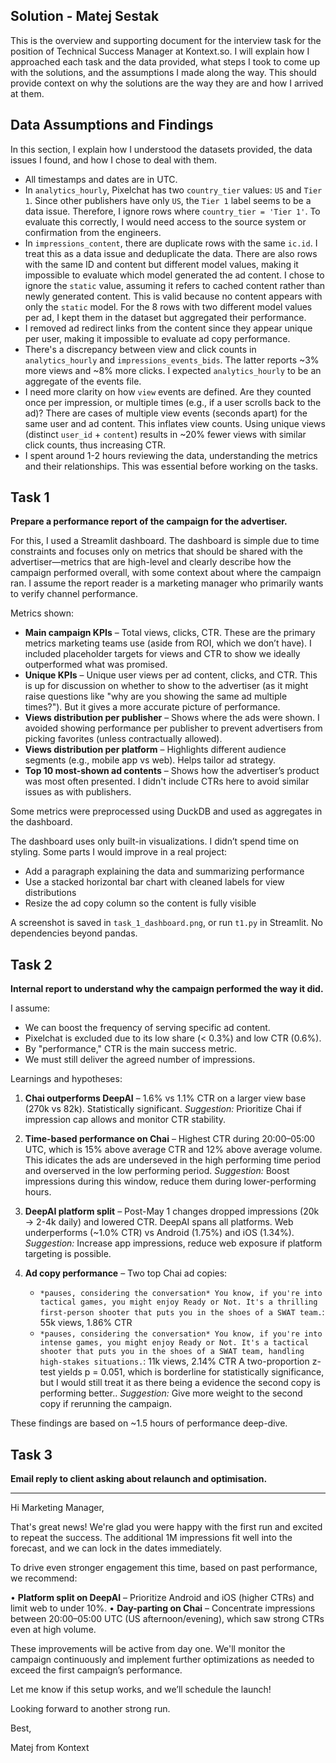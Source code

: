 ## Solution - Matej Sestak

This is the overview and supporting document for the interview task for the position of Technical Success Manager at Kontext.so.
I will explain how I approached each task and the data provided, what steps I took to come up with the solutions, and the assumptions I made along the way.
This should provide context on why the solutions are the way they are and how I arrived at them.

## Data Assumptions and Findings

In this section, I explain how I understood the datasets provided, the data issues I found, and how I chose to deal with them.

* All timestamps and dates are in UTC.
* In `analytics_hourly`, Pixelchat has two `country_tier` values: `US` and `Tier 1`. Since other publishers have only `US`, the `Tier 1` label seems to be a data issue. Therefore, I ignore rows where `country_tier = 'Tier 1'`. To evaluate this correctly, I would need access to the source system or confirmation from the engineers.
* In `impressions_content`, there are duplicate rows with the same `ic.id`. I treat this as a data issue and deduplicate the data. There are also rows with the same ID and content but different model values, making it impossible to evaluate which model generated the ad content. I chose to ignore the `static` value, assuming it refers to cached content rather than newly generated content. This is valid because no content appears with only the `static` model. For the 8 rows with two different model values per ad, I kept them in the dataset but aggregated their performance.
* I removed ad redirect links from the content since they appear unique per user, making it impossible to evaluate ad copy performance.
* There's a discrepancy between view and click counts in `analytics_hourly` and `impressions_events_bids`. The latter reports \~3% more views and \~8% more clicks. I expected `analytics_hourly` to be an aggregate of the events file.
* I need more clarity on how `view` events are defined. Are they counted once per impression, or multiple times (e.g., if a user scrolls back to the ad)? There are cases of multiple view events (seconds apart) for the same user and ad content. This inflates view counts. Using unique views (distinct `user_id` + `content`) results in \~20% fewer views with similar click counts, thus increasing CTR.
* I spent around 1-2 hours reviewing the data, understanding the metrics and their relationships. This was essential before working on the tasks.

## Task 1

**Prepare a performance report of the campaign for the advertiser.**

For this, I used a Streamlit dashboard. The dashboard is simple due to time constraints and focuses only on metrics that should be shared with the advertiser—metrics that are high-level and clearly describe how the campaign performed overall, with some context about where the campaign ran. I assume the report reader is a marketing manager who primarily wants to verify channel performance.

Metrics shown:

* **Main campaign KPIs** – Total views, clicks, CTR. These are the primary metrics marketing teams use (aside from ROI, which we don’t have). I included placeholder targets for views and CTR to show we ideally outperformed what was promised.
* **Unique KPIs** – Unique user views per ad content, clicks, and CTR. This is up for discussion on whether to show to the advertiser (as it might raise questions like "why are you showing the same ad multiple times?"). But it gives a more accurate picture of performance.
* **Views distribution per publisher** – Shows where the ads were shown. I avoided showing performance per publisher to prevent advertisers from picking favorites (unless contractually allowed).
* **Views distribution per platform** – Highlights different audience segments (e.g., mobile app vs web). Helps tailor ad strategy.
* **Top 10 most-shown ad contents** – Shows how the advertiser’s product was most often presented. I didn't include CTRs here to avoid similar issues as with publishers.

Some metrics were preprocessed using DuckDB and used as aggregates in the dashboard.

The dashboard uses only built-in visualizations. I didn’t spend time on styling. Some parts I would improve in a real project:

* Add a paragraph explaining the data and summarizing performance
* Use a stacked horizontal bar chart with cleaned labels for view distributions
* Resize the ad copy column so the content is fully visible

A screenshot is saved in `task_1_dashboard.png`, or run `t1.py` in Streamlit. No dependencies beyond pandas.

## Task 2

**Internal report to understand why the campaign performed the way it did.**

I assume:

* We can boost the frequency of serving specific ad content.
* Pixelchat is excluded due to its low share (< 0.3%) and low CTR (0.6%).
* By "performance," CTR is the main success metric.
* We must still deliver the agreed number of impressions.

Learnings and hypotheses:

1. **Chai outperforms DeepAI** – 1.6% vs 1.1% CTR on a larger view base (270k vs 82k). Statistically significant.
   *Suggestion:* Prioritize Chai if impression cap allows and monitor CTR stability.
2. **Time-based performance on Chai** – Highest CTR during 20:00–05:00 UTC, which is 15% above average CTR and 12% above average volume. This idicates the ads are underseved in the high performing time period and overserved in the low performing period.
   *Suggestion:* Boost impressions during this window, reduce them during lower-performing hours.
3. **DeepAI platform split** – Post-May 1 changes dropped impressions (20k → 2-4k daily) and lowered CTR. DeepAI spans all platforms. Web underperforms (\~1.0% CTR) vs Android (1.75%) and iOS (1.34%).
   *Suggestion:* Increase app impressions, reduce web exposure if platform targeting is possible.
4. **Ad copy performance** – Two top Chai ad copies:

   * `*pauses, considering the conversation* You know, if you're into tactical games, you might enjoy Ready or Not. It's a thrilling first-person shooter that puts you in the shoes of a SWAT team.`: 55k views, 1.86% CTR
   * `*pauses, considering the conversation* You know, if you're into intense games, you might enjoy Ready or Not. It's a tactical shooter that puts you in the shoes of a SWAT team, handling high-stakes situations.`: 11k views, 2.14% CTR
     A two-proportion z-test yields p = 0.051, which is borderline for statistically significance, but I would still treat it as there being a evidence the second copy is performing better..
     *Suggestion:* Give more weight to the second copy if rerunning the campaign.

These findings are based on \~1.5 hours of performance deep-dive.

## Task 3

**Email reply to client asking about relaunch and optimisation.**

---

Hi Marketing Manager,

That's great news! We're glad you were happy with the first run and excited to repeat the success. The additional 1M impressions fit well into the forecast, and we can lock in the dates immediately.

To drive even stronger engagement this time, based on past performance, we recommend:

• **Platform split on DeepAI** – Prioritize Android and iOS (higher CTRs) and limit web to under 10%.
• **Day-parting on Chai** – Concentrate impressions between 20:00–05:00 UTC (US afternoon/evening), which saw strong CTRs even at high volume.

These improvements will be active from day one. We'll monitor the campaign continuously and implement further optimizations as needed to exceed the first campaign’s performance.

Let me know if this setup works, and we’ll schedule the launch!

Looking forward to another strong run.

Best,

Matej from Kontext

